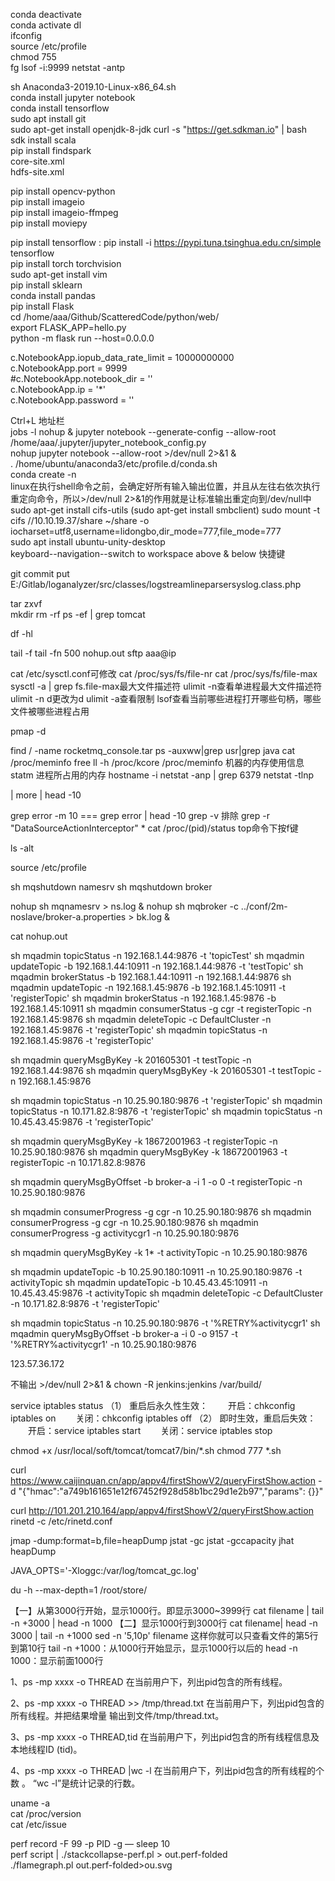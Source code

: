 conda deactivate     
conda activate dl     
ifconfig     
source /etc/profile     
chmod 755      
fg
lsof -i:9999
netstat -antp

sh Anaconda3-2019.10-Linux-x86_64.sh     
conda install jupyter notebook         
conda install tensorflow     
sudo apt install git     
sudo apt-get install openjdk-8-jdk
curl -s "https://get.sdkman.io" | bash     
sdk install scala     
pip install findspark     
core-site.xml     
hdfs-site.xml     

pip install opencv-python  
pip install imageio     
pip install imageio-ffmpeg     
pip install moviepy     

pip install tensorflow   : pip install -i https://pypi.tuna.tsinghua.edu.cn/simple tensorflow     
pip install torch torchvision     
sudo apt-get install vim     
pip install sklearn     
conda install pandas     
pip install Flask     
cd /home/aaa/Github/ScatteredCode/python/web/     
export FLASK_APP=hello.py     
python -m flask run --host=0.0.0.0     

c.NotebookApp.iopub_data_rate_limit = 10000000000    
c.NotebookApp.port = 9999    
#c.NotebookApp.notebook_dir = ''    
c.NotebookApp.ip = '*'    
c.NotebookApp.password = ''    

Ctrl+L 地址栏  
jobs -l
nohup &
jupyter notebook --generate-config --allow-root     
/home/aaa/.jupyter/jupyter_notebook_config.py     
nohup jupyter notebook --allow-root >/dev/null 2>&1 &     
. /home/ubuntu/anaconda3/etc/profile.d/conda.sh     
conda create -n       
linux在执行shell命令之前，会确定好所有输入输出位置，并且从左往右依次执行重定向命令，所以>/dev/null 2>&1的作用就是让标准输出重定向到/dev/null中
sudo apt-get install cifs-utils (sudo apt-get install smbclient)
sudo mount -t cifs //10.10.19.37/share ~/share -o iocharset=utf8,username=lidongbo,dir_mode=777,file_mode=777     
sudo apt install ubuntu-unity-desktop     
keyboard--navigation--switch to workspace above & below 快捷键     




git commit
put E:/Gitlab/loganalyzer/src/classes/logstreamlineparsersyslog.class.php

tar zxvf     
mkdir
rm -rf
ps -ef | grep tomcat

df -hl

tail -f
tail -fn 500 nohup.out
sftp aaa@ip

cat /etc/sysctl.conf可修改
cat /proc/sys/fs/file-nr
cat /proc/sys/fs/file-max
sysctl -a | grep fs.file-max最大文件描述符
ulimit -n查看单进程最大文件描述符
ulimit -n d更改为d
ulimit -a查看限制
lsof查看当前哪些进程打开哪些句柄，哪些文件被哪些进程占用

pmap -d 

find / -name rocketmq_console.tar
ps -auxww|grep usr|grep java
cat /proc/meminfo
free
ll -h /proc/kcore 
/proc/meminfo 机器的内存使用信息
statm 进程所占用的内存
hostname -i 
netstat -anp | grep 6379
netstat -tlnp

| more
| head -10

grep error -m 10 === grep error  | head -10
grep -v 排除
grep -r "DataSourceActionInterceptor" *
cat /proc/(pid)/status
top命令下按f键

ls -alt

source /etc/profile

sh mqshutdown namesrv
sh mqshutdown broker

nohup sh mqnamesrv > ns.log &
nohup sh mqbroker -c ../conf/2m-noslave/broker-a.properties > bk.log &


cat nohup.out

sh mqadmin topicStatus -n 192.168.1.44:9876 -t 'topicTest'
sh mqadmin updateTopic -b 192.168.1.44:10911 -n 192.168.1.44:9876 -t 'testTopic'
sh mqadmin brokerStatus -b 192.168.1.44:10911 -n 192.168.1.44:9876
sh mqadmin updateTopic -n 192.168.1.45:9876 -b 192.168.1.45:10911 -t 'registerTopic'
sh mqadmin brokerStatus -n 192.168.1.45:9876 -b 192.168.1.45:10911
sh mqadmin consumerStatus -g cgr -t registerTopic -n 192.168.1.45:9876
sh mqadmin deleteTopic -c DefaultCluster  -n 192.168.1.45:9876 -t 'registerTopic'
sh mqadmin topicStatus -n 192.168.1.45:9876 -t 'registerTopic'

sh mqadmin queryMsgByKey -k 201605301 -t testTopic -n 192.168.1.44:9876
sh mqadmin queryMsgByKey -k 201605301 -t testTopic -n 192.168.1.45:9876

sh mqadmin topicStatus -n 10.25.90.180:9876 -t 'registerTopic'
sh mqadmin topicStatus -n 10.171.82.8:9876 -t 'registerTopic'
sh mqadmin topicStatus -n 10.45.43.45:9876 -t 'registerTopic'

sh mqadmin queryMsgByKey -k 18672001963 -t registerTopic -n 10.25.90.180:9876
sh mqadmin queryMsgByKey -k 18672001963 -t registerTopic -n 10.171.82.8:9876

sh mqadmin queryMsgByOffset -b broker-a -i 1 -o 0 -t registerTopic -n 10.25.90.180:9876

sh mqadmin consumerProgress -g cgr -n 10.25.90.180:9876
sh mqadmin consumerProgress -g cgr -n 10.25.90.180:9876
sh mqadmin consumerProgress -g activitycgr1 -n 10.25.90.180:9876

sh mqadmin queryMsgByKey -k 1* -t activityTopic -n 10.25.90.180:9876

sh mqadmin updateTopic -b 10.25.90.180:10911 -n 10.25.90.180:9876 -t activityTopic
sh mqadmin updateTopic -b 10.45.43.45:10911 -n 10.45.43.45:9876 -t activityTopic
sh mqadmin deleteTopic -c DefaultCluster  -n 10.171.82.8:9876 -t 'registerTopic'

sh mqadmin topicStatus -n 10.25.90.180:9876 -t '%RETRY%activitycgr1'
sh mqadmin queryMsgByOffset -b broker-a -i 0 -o 9157 -t '%RETRY%activitycgr1' -n 10.25.90.180:9876

123.57.36.172

不输出  >/dev/null 2>&1 &
chown -R jenkins:jenkins /var/build/

service iptables status
（1） 重启后永久性生效：
　　开启：chkconfig iptables on
　　关闭：chkconfig iptables off
（2） 即时生效，重启后失效：
　　开启：service iptables start
　　关闭：service iptables stop

chmod +x /usr/local/soft/tomcat/tomcat7/bin/*.sh
chmod 777 *.sh 


curl https://www.caijinquan.cn/app/appv4/firstShowV2/queryFirstShow.action -d "{\"hmac\":\"a749b161651e12f67452f928d58b1bc29d1e2b97\",\"params\": {}}"


curl http://101.201.210.164/app/appv4/firstShowV2/queryFirstShow.action
rinetd -c /etc/rinetd.conf


jmap -dump:format=b,file=heapDump
jstat -gc
jstat -gccapacity
jhat heapDump


JAVA_OPTS='-Xloggc:/var/log/tomcat_gc.log'

du -h --max-depth=1 /root/store/



【一】从第3000行开始，显示1000行。即显示3000~3999行
cat filename | tail -n +3000 | head -n 1000
【二】显示1000行到3000行
cat filename| head -n 3000 | tail -n +1000
sed -n '5,10p' filename 这样你就可以只查看文件的第5行到第10行
    tail -n +1000：从1000行开始显示，显示1000行以后的
    head -n 1000：显示前面1000行


1、ps -mp xxxx -o THREAD
     在当前用户下，列出pid包含的所有线程。
 
2、ps -mp xxxx -o THREAD  >> /tmp/thread.txt
     在当前用户下，列出pid包含的所有线程。并把结果增量 输出到文件/tmp/thread.txt。
 
3、ps -mp xxxx -o THREAD,tid
     在当前用户下，列出pid包含的所有线程信息及本地线程ID (tid)。

4、ps -mp xxxx -o THREAD |wc -l
     在当前用户下，列出pid包含的所有线程的个数 。
     “wc -l”是统计记录的行数。

uname -a    
cat /proc/version   
cat /etc/issue   

perf record -F 99 -p PID -g — sleep 10   
perf script | ./stackcollapse-perf.pl > out.perf-folded   
./flamegraph.pl out.perf-folded>ou.svg   
